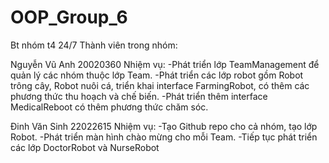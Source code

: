 # OOP_Group_6
Bt nhóm t4 24/7
Thành viên trong nhóm:

Nguyễn Vũ Anh 20020360
Nhiệm vụ:
    -Phát triển lớp TeamManagement để quản lý các nhóm thuộc lớp Team.
    -Phát triển các lớp robot gồm Robot trông cây, Robot nuôi cá, triển khai interface FarmingRobot, có thêm các phương thức thu hoạch và chế biến.
    -Phát triển thêm interface MedicalReboot có thêm phương thức chăm sóc.
    
Đinh Văn Sinh 22022615
Nhiệm vụ:
    -Tạo Github repo cho cả nhóm, tạo lớp Robot.
    -Phát triển màn hình chào mừng cho mỗi Team.
    -Tiếp tục phát triển các lớp DoctorRobot và NurseRobot
